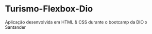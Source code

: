 # Turismo-Flexbox-Dio
Aplicação desenvolvida em HTML &amp; CSS durante o bootcamp da DIO x Santander
